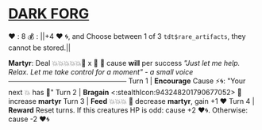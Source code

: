 # [__**DARK FORG**__](<https://m.youtube.com/watch?v=ZqJfqIwpXZ8>)
❤️ : 8
💰 : ||+4 ❤️ 🌀, and Choose between 1 of 3 `tdt$rare_artifacts`, they cannot be stored.||

**Martyr**: Deal 💥💥💥💥💥🎯 x 👥 🔀 cause __will__ per success
*"Just let me help. Relax. Let me take control for a moment" - a small voice*
—————————————————
Turn 1  | **Encourage**  Cause ⚡🌀: "Your next 💥 has 🎯"
Turn 2 | **Bragain** <:stealthIcon:943248201790677052> 🔀 increase **martyr**
Turn 3 | **Feed** 💥💥💥 🔀 decrease **martyr**, gain +1 ❤️
Turn 4 | **Reward** Reset turns. If this creatures HP is odd: cause +2 ❤️🌀. Otherwise: cause -2 ❤️🌀
